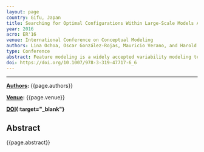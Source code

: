```yaml
---
layout: page
country: Gifu, Japan
title: Searching for Optimal Configurations Within Large-Scale Models A Cloud Computing Domain
year: 2016
acro: ER'16
venue: International Conference on Conceptual Modeling
authors: Lina Ochoa, Oscar González-Rojas, Mauricio Verano, and Harold Castro
type: Conference
abstract: Feature modeling is a widely accepted variability modeling technique for supporting decision-making scenarios, by representing decisions as features. However, there are scenarios where domain concepts have multiple implementation alternatives that have to be analyzed from large-scale data sources. Therefore, a manual selection of an optimal solution from within the alternatives space or even the complete representation of the domain is an unsuitable task. To solve this issue, we created a feature modeling metamodel and two specific processes to represent domain and implementation alternative models, and to search for optimal solutions whilst considering a set of optimization objectives. We applied this approach to a cloud computing case study and obtained an optimal provider configuration for deploying a JEE application.
doi: https://doi.org/10.1007/978-3-319-47717-6_6
---
```


---

**[Authors](#):** {{page.authors}}

**[Venue](#):** {{page.venue}}

**[DOI]({{page.doi}}){:target="_blank"}** 

## Abstract
{{page.abstract}}